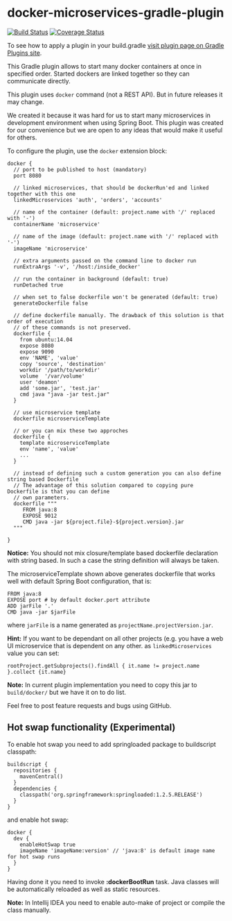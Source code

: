 # docker-microservices-gradle-plugin

[![Build Status](https://travis-ci.org/michalborek/docker-microservices-gradle-plugin.svg?branch=master)](https://travis-ci.org/michalborek/docker-microservices-gradle-plugin.svg?branch=master) [![Coverage Status](https://coveralls.io/repos/michalborek/docker-microservices-gradle-plugin/badge.svg?branch=master)](https://coveralls.io/r/michalborek/docker-microservices-gradle-plugin?branch=master)

To see how to apply a plugin in your build.gradle [visit plugin page on Gradle Plugins site](https://plugins.gradle.org/plugin/pl.greenpath.gradle.docker.microservices).

This Gradle plugin allows to start many docker containers at once in specified order. Started dockers are linked 
together so they can communicate directly.

This plugin uses `docker` command (not a REST API). But in future releases it may change.

We created it because it was hard for us to start many microservices in development environment when using Spring Boot. 
This plugin was created for our convenience but we are open to any ideas that would make it useful for others.


To configure the plugin, use the `docker` extension block:

    docker {
      // port to be published to host (mandatory)
      port 8080

      // linked microservices, that should be dockerRun'ed and linked together with this one
      linkedMicroservices 'auth', 'orders', 'accounts'

      // name of the container (default: project.name with '/' replaced with '-')
      containerName 'microservice'

      // name of the image (default: project.name with '/' replaced with '-')
      imageName 'microservice'

      // extra arguments passed on the command line to docker run
      runExtraArgs '-v', '/host:/inside_docker'

      // run the container in background (default: true)
      runDetached true
      
      // when set to false dockerfile won't be generated (default: true)
      generateDockerfile false

      // define dockerfile manually. The drawback of this solution is that order of execution 
      // of these commands is not preserved.
      dockerfile {
        from ubuntu:14.04
        expose 8080
        expose 9090
        env 'NAME', 'value'
        copy 'source', 'destination'
        workdir '/path/to/workdir'
        volume  '/var/volume'
        user 'deamon'
        add 'some.jar', 'test.jar'
        cmd java "java -jar test.jar"
      }
      
      // use microservice template
      dockerfile microserviceTemplate

      // or you can mix these two approches
      dockerfile {
        template microserviceTemplate
        env 'name', 'value'
        ...
      }
      
      // instead of defining such a custom generation you can also define string based Dockerfile
      // The advantage of this solution compared to copying pure Dockerfile is that you can define 
      // own parameters.
      dockerfile """
         FROM java:8
         EXPOSE 9012
         CMD java -jar ${project.file}-${project.version}.jar
      """
      
    }
**Notice:** You should not mix closure/template based dockerfile declaration with string based.
In such a case the string definition will always be taken.


The microserviceTemplate shown above generates dockerfile that works well with default 
Spring Boot configuration, that is:

    FROM java:8
    EXPOSE port # by default docker.port attribute
    ADD jarFile '.'
    CMD java -jar $jarFile

where `jarFile` is a name generated as `projectName.projectVersion.jar`.

**Hint:** If you want to be dependant on all other projects (e.g. you have a web UI microservice that 
is dependent on any other. as `linkedMicroservices` value you can set:

    rootProject.getSubprojects().findAll { it.name != project.name }.collect {it.name}

**Note:** In current plugin implementation you need to copy this jar to `build/docker/` but we have it on to do list.


Feel free to post feature requests and bugs using GitHub.

Hot swap functionality (Experimental)
-------------------------------------

To enable hot swap you need to add springloaded package to buildscript classpath:

    buildscript {
      repositories {
        mavenCentral()
      }
      dependencies {
        classpath('org.springframework:springloaded:1.2.5.RELEASE')
      }
    }


and enable hot swap:

    docker {
      dev {
        enableHotSwap true
        imageName 'imageName:version' // 'java:8' is default image name for hot swap runs
      }
    }
    

Having done it you need to invoke **:dockerBootRun** task. 
Java classes will be automatically reloaded as well as static resources.
 
**Note:** In Intellij IDEA you need to enable auto-make of project or compile the class manually.
